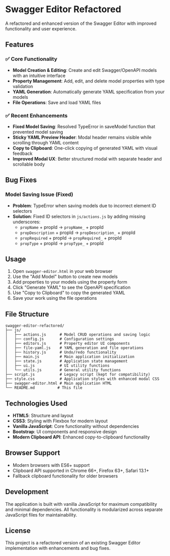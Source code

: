 # Swagger Editor Refactored

A refactored and enhanced version of the Swagger Editor with improved functionality and user experience.

## Features

### ✅ Core Functionality
- **Model Creation & Editing**: Create and edit Swagger/OpenAPI models with an intuitive interface
- **Property Management**: Add, edit, and delete model properties with type validation
- **YAML Generation**: Automatically generate YAML specification from your models
- **File Operations**: Save and load YAML files

### ✅ Recent Enhancements
- **Fixed Model Saving**: Resolved TypeError in saveModel function that prevented model saving
- **Sticky YAML Preview Header**: Modal header remains visible while scrolling through YAML content
- **Copy to Clipboard**: One-click copying of generated YAML with visual feedback
- **Improved Modal UX**: Better structured modal with separate header and scrollable body

## Bug Fixes

### Model Saving Issue (Fixed)
- **Problem**: TypeError when saving models due to incorrect element ID selectors
- **Solution**: Fixed ID selectors in `js/actions.js` by adding missing underscores:
  - `propName` + propId → `propName_` + propId
  - `propDescription` + propId → `propDescription_` + propId
  - `propRequired` + propId → `propRequired_` + propId
  - `propType` + propId → `propType_` + propId

## Usage

1. Open `swagger-editor.html` in your web browser
2. Use the "Add Model" button to create new models
3. Add properties to your models using the property form
4. Click "Generate YAML" to see the OpenAPI specification
5. Use "Copy to Clipboard" to copy the generated YAML
6. Save your work using the file operations

## File Structure

```
swagger-editor-refactored/
├── js/
│   ├── actions.js      # Model CRUD operations and saving logic
│   ├── config.js       # Configuration settings
│   ├── editors.js      # Property editor UI components
│   ├── file-yaml.js    # YAML generation and file operations
│   ├── history.js      # Undo/redo functionality
│   ├── main.js         # Main application initialization
│   ├── state.js        # Application state management
│   ├── ui.js           # UI utility functions
│   └── utils.js        # General utility functions
├── script.js           # Legacy script (kept for compatibility)
├── style.css           # Application styles with enhanced modal CSS
├── swagger-editor.html # Main application HTML
└── README.md          # This file
```

## Technologies Used

- **HTML5**: Structure and layout
- **CSS3**: Styling with Flexbox for modern layout
- **Vanilla JavaScript**: Core functionality without dependencies
- **Bootstrap**: UI components and responsive design
- **Modern Clipboard API**: Enhanced copy-to-clipboard functionality

## Browser Support

- Modern browsers with ES6+ support
- Clipboard API supported in Chrome 66+, Firefox 63+, Safari 13.1+
- Fallback clipboard functionality for older browsers

## Development

The application is built with vanilla JavaScript for maximum compatibility and minimal dependencies. All functionality is modularized across separate JavaScript files for maintainability.

## License

This project is a refactored version of an existing Swagger Editor implementation with enhancements and bug fixes.

